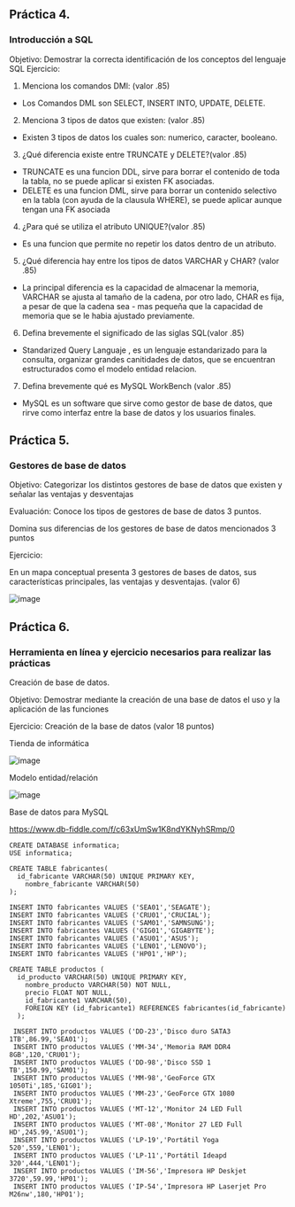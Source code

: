 ## Práctica 4.
### Introducción a SQL
Objetivo: Demostrar la correcta identificación de los conceptos del lenguaje SQL
Ejercicio:

1. Menciona los comandos DMl: (valor .85)
- Los Comandos DML son SELECT, INSERT INTO, UPDATE, DELETE.

2. Menciona 3 tipos de datos que existen: (valor .85)
- Existen 3 tipos de datos los cuales son: numerico, caracter, booleano.


3. ¿Qué diferencia existe entre TRUNCATE y DELETE?(valor .85)
- TRUNCATE es una funcion DDL, sirve para borrar el contenido de toda la tabla, no se puede aplicar si existen FK asociadas.
- DELETE es una funcion DML, sirve para borrar un contenido selectivo en la tabla (con ayuda de la clausula WHERE), se puede aplicar aunque tengan una FK asociada

4. ¿Para qué se utiliza el atributo UNIQUE?(valor .85)
- Es una funcion que permite no repetir los datos dentro de un atributo.

5. ¿Qué diferencia hay entre los tipos de datos VARCHAR y CHAR? (valor .85)
- La principal diferencia es la capacidad de almacenar la memoria, VARCHAR se ajusta al tamaño de la cadena, por otro lado, CHAR es fija, a pesar de que la cadena sea  - mas pequeña que la capacidad de memoria que se le habia ajustado previamente.

6. Defina brevemente el significado de las siglas SQL(valor .85)
- Standarized Query Languaje , es un lenguaje estandarizado para la consulta, organizar  grandes canitidades de datos, que se encuentran estructurados como el modelo entidad relacion.

7. Defina brevemente qué es MySQL WorkBench (valor .85)
- MySQL es un software que sirve como gestor de base de datos, que rirve como interfaz entre la base de datos y los usuarios finales.
## Práctica 5.
### Gestores de base de datos

Objetivo: Categorizar los distintos gestores de base de datos que existen y señalar las
ventajas y desventajas

Evaluación: Conoce los tipos de gestores de base de datos 3 puntos.

Domina sus diferencias de los gestores de base de datos mencionados 3 puntos

Ejercicio:

En un mapa conceptual presenta 3 gestores de bases de datos, sus características
principales, las ventajas y desventajas. (valor 6)

![image](https://user-images.githubusercontent.com/91554777/170415427-e2b7321b-a97f-43b0-ac24-6e506c307e6b.png)

## Práctica 6.
### Herramienta en línea y ejercicio necesarios para realizar las prácticas

Creación de base de datos.

Objetivo: Demostrar mediante la creación de una base de datos el uso y la aplicación de
las funciones

Ejercicio: Creación de la base de datos (valor 18 puntos)

Tienda de informática

![image](https://user-images.githubusercontent.com/91554777/170415101-717bca19-3644-46a9-8a57-8d5940c5d283.png)




Modelo entidad/relación

![image](https://user-images.githubusercontent.com/34118685/170522602-ed5f68c3-a848-43c6-9718-879a3a1092f9.png)



Base de datos para MySQL

https://www.db-fiddle.com/f/c63xUmSw1K8ndYKNyhSRmp/0

    CREATE DATABASE informatica;
    USE informatica;

    CREATE TABLE fabricantes(
      id_fabricante VARCHAR(50) UNIQUE PRIMARY KEY,
        nombre_fabricante VARCHAR(50)
    );

    INSERT INTO fabricantes VALUES ('SEA01','SEAGATE');
    INSERT INTO fabricantes VALUES ('CRU01','CRUCIAL');
    INSERT INTO fabricantes VALUES ('SAM01','SAMNSUNG');
    INSERT INTO fabricantes VALUES ('GIG01','GIGABYTE');
    INSERT INTO fabricantes VALUES ('ASU01','ASUS');
    INSERT INTO fabricantes VALUES ('LEN01','LENOVO');
    INSERT INTO fabricantes VALUES ('HP01','HP');

    CREATE TABLE productos (
      id_producto VARCHAR(50) UNIQUE PRIMARY KEY,
        nombre_producto VARCHAR(50) NOT NULL,
        precio FLOAT NOT NULL,
        id_fabricante1 VARCHAR(50),
        FOREIGN KEY (id_fabricante1) REFERENCES fabricantes(id_fabricante)
      );

     INSERT INTO productos VALUES ('DD-23','Disco duro SATA3 1TB',86.99,'SEA01');
     INSERT INTO productos VALUES ('MM-34','Memoria RAM DDR4 8GB',120,'CRU01');
     INSERT INTO productos VALUES ('DD-98','Disco SSD 1 TB',150.99,'SAM01');
     INSERT INTO productos VALUES ('MM-98','GeoForce GTX 1050Ti',185,'GIG01');
     INSERT INTO productos VALUES ('MM-23','GeoForce GTX 1080 Xtreme',755,'CRU01');
     INSERT INTO productos VALUES ('MT-12','Monitor 24 LED Full HD',202,'ASU01');
     INSERT INTO productos VALUES ('MT-08','Monitor 27 LED Full HD',245.99,'ASU01');
     INSERT INTO productos VALUES ('LP-19','Portátil Yoga 520',559,'LEN01');
     INSERT INTO productos VALUES ('LP-11','Portátil Ideapd 320',444,'LEN01');
     INSERT INTO productos VALUES ('IM-56','Impresora HP Deskjet 3720',59.99,'HP01');
     INSERT INTO productos VALUES ('IP-54','Impresora HP Laserjet Pro M26nw',180,'HP01');
 

